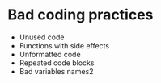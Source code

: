 Bad coding practices
=========
* Unused code
* Functions with side effects
* Unformatted code
* Repeated code blocks
* Bad variables names2
